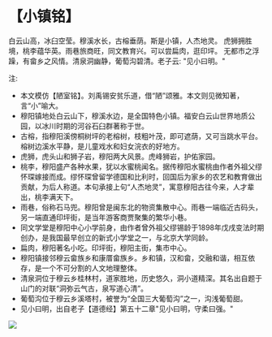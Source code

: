 # 【小镇铭】

白云山高，冰臼空莹。穆溪水长，古榕垂荫。斯是小镇，人杰地灵。
虎狮拥胜境，桃李蕴华英。雨巷旅商旺，同文教育兴。可以尝扁肉，逛印坪。
无都市之浮躁，有畲乡之风情。清泉洞幽静，葡萄沟碧清。老子云: "见小曰明。"

注:

- 本文模仿【陋室铭】。刘禹锡安贫乐道，借“陋”颂雅。本文则见微知著，言“小”喻大。
- 穆阳镇地处白云山下，穆溪水边，是全国特色小镇。福安白云山世界地质公园，以冰川时期的河谷石臼群著称于世。
- 古榕，指穆阳溪傍桐树坪的老榕树，枝粗叶茂，即可遮荫，又可当跳水平台。榕树边溪水平静，是儿童戏水和妇女浣衣的好地方。
- 虎狮，虎头山和狮子岩，穆阳两大风景。虎峰狮岩，护佑家园。
- 桃李，穆阳盛产各种水果，犹以水蜜桃闻名。据传穆阳水蜜桃由作者外祖父缪怀琛嫁接而成。缪怀琛曾留学德国和比利时，回国后为家乡的农艺和教育做出贡献，为后人称道。本句承接上句“人杰地灵”，寓意穆阳古往今来，人才辈出，桃李满天下。
- 雨巷，俗称石马兜。穆阳曾是闽东北的物资集散中心。雨巷一端临近古码头，另一端直通印坪街，是当年游客商贾聚集的繁华小巷。
- 同文学堂是穆阳中心小学前身，由作者曾外祖父缪锡龄于1898年戊戌变法时期创办，是我国最早创立的新式小学堂之一，与北京大学同龄。
- 扁肉，穆阳著名小吃。印坪街，穆阳主街，集市中心。
- 穆阳镇接邻穆云畲族乡和康厝畲族乡。乡和镇，汉和畲，交融和谐，相互依存，是一个不可分割的人文地理整体。
- 清泉洞位于穆云乡桂林村，道家胜地，历史悠久，洞小道精深。其名出自题于山门的对联“洞弥云气古，泉写道心清”。
- 葡萄沟位于穆云乡溪塔村，被誉为“全国三大葡萄沟”之一，沟浅葡萄甜。
- 见小曰明，出自老子【道德经】第五十二章"见小曰明，守柔曰强。"

![](003a.png)

